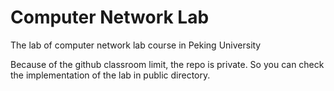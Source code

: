 # Computer Network Lab
The lab of computer network lab course in Peking University

Because of the github classroom limit, the repo is private. So you can check the implementation of the lab in public directory.